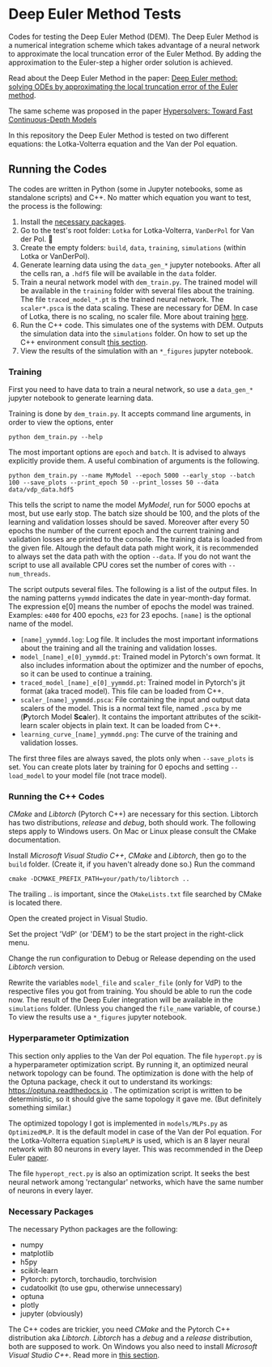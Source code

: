 # Deep Euler Method Tests
Codes for testing the Deep Euler Method (DEM). The Deep Euler Method is a numerical integration scheme which takes advantage of a neural network to approximate the local truncation error of the Euler Method. By adding the approximation to the Euler-step a higher order solution is achieved.

Read about the Deep Euler Method in the paper:
[Deep Euler method: solving ODEs by approximating the local truncation error of the Euler method](https://arxiv.org/abs/2003.09573).

The same scheme was proposed in the paper [Hypersolvers: Toward Fast Continuous-Depth Models](https://papers.nips.cc/paper/2020/hash/f1686b4badcf28d33ed632036c7ab0b8-Abstract.html)

In this repository the Deep Euler Method is tested on two different equations: the Lotka-Volterra equation and the Van der Pol equation. 

## Running the Codes

The codes are written in Python (some in Jupyter notebooks, some as standalone scripts) and C++. No matter which equation you want to test, the process is the following:
1. Install the [necessary packages](#necessary-packages).
1. Go to the test's root folder: `Lotka` for Lotka-Volterra, `VanDerPol` for Van der Pol. :slightly_smiling_face:
1. Create the empty folders: `build`, `data`, `training`, `simulations` (within Lotka or VanDerPol).
1. Generate learning data using the `data_gen_*` jupyter notebooks. After all the cells ran, a `.hdf5` file will be available in the `data` folder.
1. Train a neural network model with `dem_train.py`. The trained model will be available in the `training` folder with several files about the training. The file `traced_model_*.pt` is the trained neural network. The `scaler*.psca` is the data scaling. These are necessary for DEM. In case of Lotka, there is no scaling, no scaler file. More about training [here](#training).
1. Run the C++ code. This simulates one of the systems with DEM. Outputs the simulation data into the `simulations` folder. On how to set up the C++ environment consult [this section](#running-the-c-codes).
1. View the results of the simulation with an `*_figures` jupyter notebook.

### Training
First you need to have data to train a neural network, so use a `data_gen_*` jupyter notebook to generate learning data. 

Training is done by `dem_train.py`. It accepts command line arguments, in order to view the options, enter
```
python dem_train.py --help
```
The most important options are `epoch` and `batch`. It is advised to always explicitly provide them. A useful combination of arguments is the following.
```
python dem_train.py --name MyModel --epoch 5000 --early_stop --batch 100 --save_plots --print_epoch 50 --print_losses 50 --data data/vdp_data.hdf5
```
This tells the script to name the model *MyModel*, run for 5000 epochs at most, but use early stop. The batch size should be 100, and the plots of the learning and validation losses should be saved. Moreover after every 50 epochs the number of the current epoch and the current training and validation losses are printed to the console. The training data is loaded from the given file. Altough the default data path might work, it is recommended to always set the data path with the option `--data`. If you do not want the script to use all available CPU cores set the number of cores with `--num_threads`.

The script outputs several files. The following is a list of the output files. In the naming patterns `yymmdd` indicates the date in year-month-day format. The expression e[0] means the number of epochs the model was trained. Examples: `e400` for 400 epochs, `e23` for 23 epochs. `[name]` is the optional name of the model.
* `[name]_yymmdd.log`: Log file. It includes the most important informations about the training and all the training and validation losses.
* `model_[name]_e[0]_yymmdd.pt`: Trained model in Pytorch's own format. It also includes information about the optimizer and the number of epochs, so it can be used to continue a training.
* `traced_model_[name]_e[0]_yymmdd.pt`: Trained model in Pytorch's jit format (aka traced model). This file can be loaded from C++.
* `scaler_[name]_yymmdd.psca`: File containing the input and output data scalers of the model. This is a normal text file, named `.psca` by me (**P**ytorch Model **Sca**ler). It contains the important attributes of the scikit-learn scaler objects in plain text. It can be loaded from C++.
* `learning_curve_[name]_yymmdd.png`: The curve of the training and validation losses.

The first three files are always saved, the plots only when `--save_plots` is set. You can create plots later by training for 0 epochs and setting `--load_model` to your model file (not trace model).

### Running the C++ Codes
*CMake* and *Libtorch* (Pytorch C++) are necessary for this section. Libtorch has two distributions, *release* and *debug*, both should work. 
The following steps apply to Windows users. On Mac or Linux please consult the CMake documentation.

Install *Microsoft Visual Studio C++*, *CMake* and *Libtorch*, then go to the `build` folder. (Create it, if you haven't already done so.) 
Run the command 
```
cmake -DCMAKE_PREFIX_PATH=your/path/to/libtorch ..
```
The trailing .. is important, since the `CMakeLists.txt` file searched by CMake is located there. 

Open the created project in Visual Studio. 

Set the project 'VdP' (or 'DEM') to be the start project in the right-click menu. 

Change the run configuration to Debug or Release depending on the used *Libtorch* version. 

Rewrite the variables `model_file` and `scaler_file` (only for VdP) to the respective files you got from training. You should be able to run the code now. The result of the Deep Euler integration will be available in the `simulations` folder. (Unless you changed the `file_name` variable, of course.) To view the results use a `*_figures` jupyter notebook.

### Hyperparameter Optimization
This section only applies to the Van der Pol equation. The file `hyperopt.py` is a hyperparameter optimization script. By running it, an optimized neural network topology can be found. The optimization is done with the help of the Optuna package, check it out to understand its workings: https://optuna.readthedocs.io . The optimization script is written to be deterministic, so it should give the same topology it gave me. (But definitely something similar.) 

The optimized topology I got is implemented in `models/MLPs.py` as `OptimizedMLP`. It is the default model in case of the Van der Pol equation. For the Lotka-Volterra equation `SimpleMLP` is used, which is an 8 layer neural network with 80 neurons in every layer. This was recommended in the Deep Euler [paper](https://arxiv.org/abs/2003.09573).

The file `hyperopt_rect.py` is also an optimization script. It seeks the best neural network among 'rectangular' networks, which have the same number of neurons in every layer.

### Necessary Packages
The necessary Python packages are the following:
* numpy
* matplotlib
* h5py
* scikit-learn
* Pytorch: pytorch, torchaudio, torchvision
* cudatoolkit (to use gpu, otherwise unnecessary)
* optuna
* plotly
* jupyter (obviously)

The C++ codes are trickier, you need *CMake* and the Pytorch C++ distribution aka *Libtorch*. *Libtorch* has a *debug* and a *release* distribution, both are supposed to work. On Windows you also need to install *Microsoft Visual Studio C++*. Read more in [this section](#running-the-c-codes).
